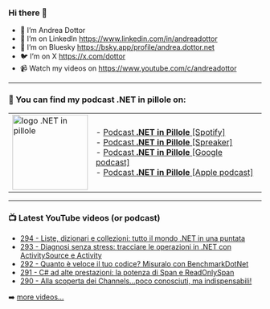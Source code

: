 ### Hi there 👋

- 🖖 I’m Andrea Dottor
- 🔗 I’m on LinkedIn https://www.linkedin.com/in/andreadottor
- 🦋 I’m on Bluesky https://bsky.app/profile/andrea.dottor.net
- 🐦 I’m on X https://x.com/dottor
- 📹 Watch my videos on https://www.youtube.com/c/andreadottor

---

### 📢 You can find my podcast **.NET in pillole** on:
  
<table>
  <tr>
    <td>
      <img src="https://www.dottor.net/images/podcast_logo.png" alt="logo .NET in pillole" width="150" height="150" />
    </td>
    <td>  
- <a href="https://open.spotify.com/show/7jyoG6BBmzvScNOqSpVvQQ?si=XI5bWP2WSNeyuvZjDIVKjw">Podcast <strong>.NET in Pillole</strong> [Spotify]</a><br />
- <a href="https://www.spreaker.com/show/net-in-pillole">Podcast <strong>.NET in Pillole</strong> [Spreaker]</a><br />
- <a href="https://www.google.com/podcasts?feed=aHR0cHM6Ly93d3cuc3ByZWFrZXIuY29tL3Nob3cvMzY4NTM0NC9lcGlzb2Rlcy9mZWVk">Podcast <strong>.NET in Pillole</strong> [Google podcast]</a><br />
- <a href="https://podcasts.apple.com/it/podcast/net-in-pillole/id1478648398">Podcast <strong>.NET in Pillole</strong> [Apple podcast]</a><br />
    </td>
  </tr>
</table>

---

### 📺 Latest YouTube videos (or podcast)

<!-- YOUTUBE:START -->
- [294 - Liste, dizionari e collezioni: tutto il mondo .NET in una puntata](https://www.youtube.com/watch?v=nnabKceoTic)
- [293 - Diagnosi senza stress: tracciare le operazioni in .NET con ActivitySource e Activity](https://www.youtube.com/watch?v=MJ2kVyphmvM)
- [292 - Quanto è veloce il tuo codice? Misuralo con BenchmarkDotNet](https://www.youtube.com/watch?v=QgMp8Q1hjRs)
- [291 - C# ad alte prestazioni: la potenza di Span e ReadOnlySpan](https://www.youtube.com/watch?v=y7LYG7Y_rh4)
- [290 - Alla scoperta dei Channels...poco conosciuti, ma indispensabili!](https://www.youtube.com/watch?v=XEJ61OoIqgo)
<!-- YOUTUBE:END -->

➡️ [more videos...](https://www.youtube.com/AndreaDottor)



